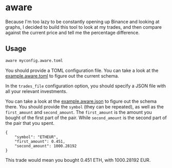 # aware

Because I'm too lazy to be constantly opening up Binance and looking at
graphs, I decided to build this tool to look at my trades, and then compare
against the current price and tell me the percentage difference.

## Usage

```sh
aware myconfig.aware.toml
```

You should provide a TOML configuration file. You can take a look at the
[example.aware.toml][] to figure out the current schema.

In the `trades_file` configuration option, you should specify a JSON file with
all your relevant investments.

You can take a look at the [example.aware.json] to figure out the schema
there. You should provide the `symbol` (they can be repeated), as well as the
`first_amount` and `second_amount`. The `first_amount` is the amount you
bought of the first part of the pair. While `second_amount` is the second part
of the pair that you spent.

```
{
	"symbol": "ETHEUR",
	"first_amount": 0.451,
	"second_amount": 1000.28192
}
```

This trade would mean you bought 0.451 ETH, with 1000.28192 EUR.

[example.aware.toml]: ./example.aware.toml
[example.aware.json]: ./example.aware.json
